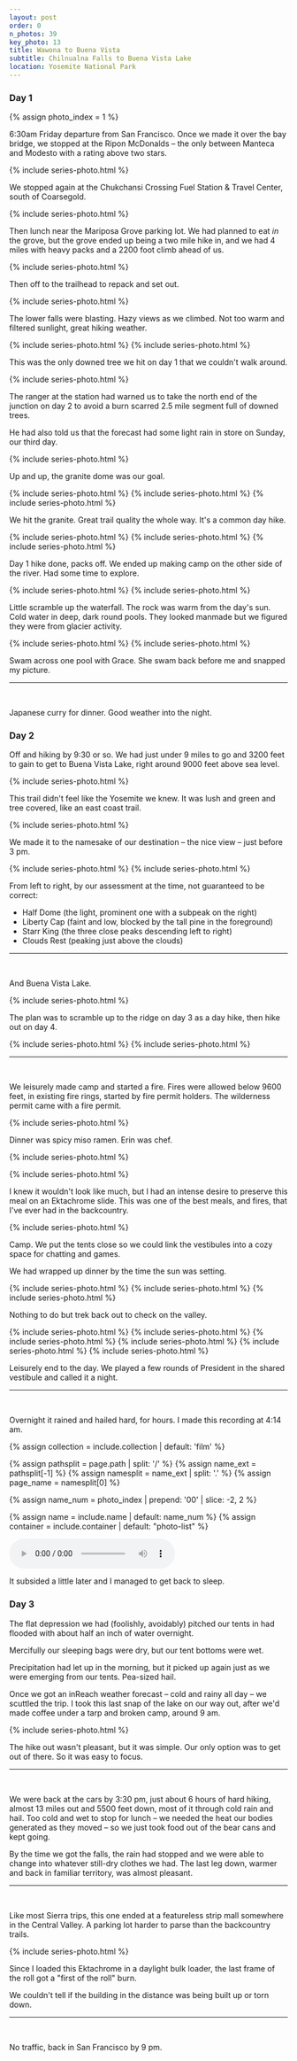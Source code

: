```yaml
---
layout: post
order: 0
n_photos: 39
key_photo: 13
title: Wawona to Buena Vista
subtitle: Chilnualna Falls to Buena Vista Lake
location: Yosemite National Park
---
```


### Day 1

{% assign photo_index = 1 %}

6:30am Friday departure from San Francisco. Once we made it over the bay bridge, we stopped at the Ripon McDonalds – the only between Manteca and Modesto with a rating above two stars.

{% include series-photo.html %}

We stopped again at the Chukchansi Crossing Fuel Station & Travel Center, south of Coarsegold.

{% include series-photo.html %}

Then lunch near the Mariposa Grove parking lot. We had planned to eat *in* the grove, but the grove ended up being a two mile hike in, and we had 4 miles with heavy packs and a 2200 foot climb ahead of us.

{% include series-photo.html %}

Then off to the trailhead to repack and set out.

{% include series-photo.html %}

The lower falls were blasting. Hazy views as we climbed. Not too warm and filtered sunlight, great hiking weather.

{% include series-photo.html %}
{% include series-photo.html %}

This was the only downed tree we hit on day 1 that we couldn't walk around.

{% include series-photo.html %}

The ranger at the station had warned us to take the north end of the junction on day 2 to avoid a burn scarred 2.5 mile segment full of downed trees.

He had also told us that the forecast had some light rain in store on Sunday, our third day.

{% include series-photo.html %}

Up and up, the granite dome was our goal.

{% include series-photo.html %}
{% include series-photo.html %}
{% include series-photo.html %}

We hit the granite. Great trail quality the whole way. It's a common day hike.

{% include series-photo.html %}
{% include series-photo.html %}
{% include series-photo.html %}

Day 1 hike done, packs off. We ended up making camp on the other side of the river. Had some time to explore.

{% include series-photo.html %}
{% include series-photo.html %}

Little scramble up the waterfall. The rock was warm from the day's sun. Cold water in deep, dark round pools. They looked manmade but we figured they were from glacier activity.

{% include series-photo.html %}
{% include series-photo.html %}

Swam across one pool with Grace. She swam back before me and snapped my picture.

<hr>
<br>

Japanese curry for dinner. Good weather into the night.

### Day 2

Off and hiking by 9:30 or so. We had just under 9 miles to go and 3200 feet to gain to get to Buena Vista Lake, right around 9000 feet above sea level.

{% include series-photo.html %}

This trail didn't feel like the Yosemite we knew. It was lush and green and tree covered, like an east coast trail.

{% include series-photo.html %}

We made it to the namesake of our destination – the nice view – just before 3 pm.

{% include series-photo.html %}
{% include series-photo.html %}

From left to right, by our assessment at the time, not guaranteed to be correct:
- Half Dome (the light, prominent one with a subpeak on the right)
- Liberty Cap (faint and low, blocked by the tall pine in the foreground)
- Starr King (the three close peaks descending left to right)
- Clouds Rest (peaking just above the clouds)

<hr>
<br>

And Buena Vista Lake.

{% include series-photo.html %}

The plan was to scramble up to the ridge on day 3 as a day hike, then hike out on day 4.

{% include series-photo.html %}
{% include series-photo.html %}

<hr>
<br>

We leisurely made camp and started a fire. Fires were allowed below 9600 feet, in existing fire rings, started by fire permit holders. The wilderness permit came with a fire permit.

{% include series-photo.html %}

Dinner was spicy miso ramen. Erin was chef.

{% include series-photo.html %}

{% include series-photo.html %}

I knew it wouldn't look like much, but I had an intense desire to preserve this meal on an Ektachrome slide. This was one of the best meals, and fires, that I've ever had in the backcountry.

{% include series-photo.html %}

Camp. We put the tents close so we could link the vestibules into a cozy space for chatting and games.

We had wrapped up dinner by the time the sun was setting.

{% include series-photo.html %}
{% include series-photo.html %}
{% include series-photo.html %}

Nothing to do but trek back out to check on the valley.

{% include series-photo.html %}
{% include series-photo.html %}
{% include series-photo.html %}
{% include series-photo.html %}
{% include series-photo.html %}
{% include series-photo.html %}

Leisurely end to the day. We played a few rounds of President in the shared vestibule and called it a night.

<hr>
<br>

Overnight it rained and hailed hard, for hours. I made this recording at 4:14 am.

{% assign collection = include.collection | default: 'film' %}

{% assign pathsplit = page.path | split: '/' %}
{% assign name_ext = pathsplit[-1] %}
{% assign namesplit = name_ext | split: '.' %}
{% assign page_name = namesplit[0] %}

{% assign name_num = photo_index | prepend: '00' | slice: -2, 2 %}

{% assign name = include.name | default: name_num %}
{% assign container = include.container | default: "photo-list" %}

<audio controls>
  <source src="/assets/audio/{{ page_name }}/hail.mp3" type="audio/mp3"></source>
</audio>

It subsided a little later and I managed to get back to sleep.

### Day 3

The flat depression we had (foolishly, avoidably) pitched our tents in had flooded with about half an inch of water overnight.

Mercifully our sleeping bags were dry, but our tent bottoms were wet.

Precipitation had let up in the morning, but it picked up again just as we were emerging from our tents. Pea-sized hail.

Once we got an inReach weather forecast – cold and rainy all day – we scuttled the trip. I took this last snap of the lake on our way out, after we'd made coffee under a tarp and broken camp, around 9 am.

{% include series-photo.html %}

The hike out wasn't pleasant, but it was simple. Our only option was to get out of there. So it was easy to focus.

<hr>
<br>

We were back at the cars by 3:30 pm, just about 6 hours of hard hiking, almost 13 miles out and 5500 feet down, most of it through cold rain and hail. Too cold and wet to stop for lunch – we needed the heat our bodies generated as they moved – so we just took food out of the bear cans and kept going.

By the time we got the falls, the rain had stopped and we were able to change into whatever still-dry clothes we had. The last leg down, warmer and back in familiar territory, was almost pleasant.

<hr>
<br>

Like most Sierra trips, this one ended at a featureless strip mall somewhere in the Central Valley. A parking lot harder to parse than the backcountry trails.

{% include series-photo.html %}

Since I loaded this Ektachrome in a daylight bulk loader, the last frame of the roll got a "first of the roll" burn.

We couldn't tell if the building in the distance was being built up or torn down.

<hr>
<br>

No traffic, back in San Francisco by 9 pm.